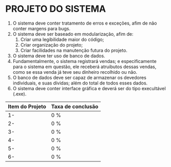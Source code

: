 # PROJETO DO SISTEMA

1. O sistema deve conter tratamento de erros e exceções, afim de não conter margens para bugs.
2. O sistema deve ser baseado em modularização, afim de:
    1. Criar uma legibilidade maior do código;
    2. Criar organização do projeto;
    3. Criar facilidades na manutenção futura do projeto.
3. O sistema deve ter uso de banco de dados.
4. Fundamentalmente, o sistema registrará vendas; e especificamente para o sistema em questão, ele receberá atruibutos dessas vendas, como se essa venda já teve seu dinheiro recolhido ou não.
5. O banco de dados deve ser capaz de armazenar os devedores individuais, e suas dívidas; além do total de todos esses dados.
6. O sistema deve conter interface gráfica e deverá ser do tipo execultável (.exe).

Item do Projeto | Taxa de conclusão
--- | ---
1- | 0 %
2- | 0 %
3- | 0 %
4- | 0 %
5- | 0 %
6- | 0 %
